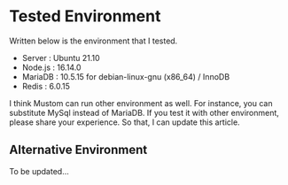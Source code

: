 # Tested Environment

Written below is the environment that I tested.



* Server : Ubuntu 21.10
* Node.js : 16.14.0
* MariaDB : 10.5.15 for debian-linux-gnu (x86\_64) / InnoDB
* Redis : 6.0.15

I think Mustom can run other environment as well. For instance, you can substitute MySql instead of MariaDB. If you test it with other environment, please share your experience. So that, I can update this article.



## Alternative Environment

To be updated...





